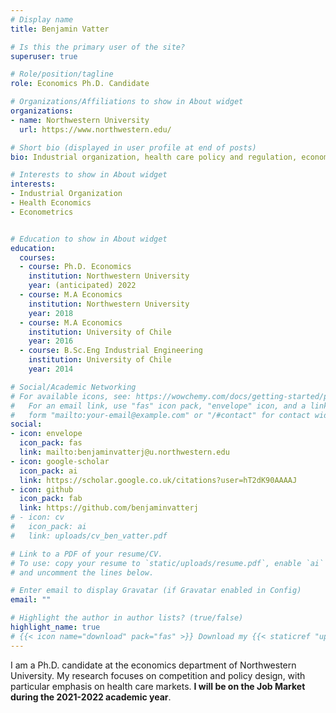 ```yaml
---
# Display name
title: Benjamin Vatter

# Is this the primary user of the site?
superuser: true

# Role/position/tagline
role: Economics Ph.D. Candidate

# Organizations/Affiliations to show in About widget
organizations:
- name: Northwestern University
  url: https://www.northwestern.edu/

# Short bio (displayed in user profile at end of posts)
bio: Industrial organization, health care policy and regulation, econometrics

# Interests to show in About widget
interests:
- Industrial Organization
- Health Economics
- Econometrics


# Education to show in About widget
education:
  courses:
  - course: Ph.D. Economics
    institution: Northwestern University
    year: (anticipated) 2022
  - course: M.A Economics
    institution: Northwestern University
    year: 2018
  - course: M.A Economics
    institution: University of Chile
    year: 2016
  - course: B.Sc.Eng Industrial Engineering
    institution: University of Chile
    year: 2014

# Social/Academic Networking
# For available icons, see: https://wowchemy.com/docs/getting-started/page-builder/#icons
#   For an email link, use "fas" icon pack, "envelope" icon, and a link in the
#   form "mailto:your-email@example.com" or "/#contact" for contact widget.
social:
- icon: envelope
  icon_pack: fas
  link: mailto:benjaminvatterj@u.northwestern.edu
- icon: google-scholar
  icon_pack: ai
  link: https://scholar.google.co.uk/citations?user=hT2dK90AAAAJ
- icon: github
  icon_pack: fab
  link: https://github.com/benjaminvatterj
# - icon: cv
#   icon_pack: ai
#   link: uploads/cv_ben_vatter.pdf

# Link to a PDF of your resume/CV.
# To use: copy your resume to `static/uploads/resume.pdf`, enable `ai` icons in `params.toml`, 
# and uncomment the lines below.

# Enter email to display Gravatar (if Gravatar enabled in Config)
email: ""

# Highlight the author in author lists? (true/false)
highlight_name: true
# {{< icon name="download" pack="fas" >}} Download my {{< staticref "uploads/cv_ben_vatter.pdf" "newtab" >}}resumé{{< /staticref >}}.
---
```


I am a Ph.D. candidate at the economics department of Northwestern University.
My research focuses on competition and policy design, with particular emphasis on health care markets.
**I will be on the Job Market during the 2021-2022 academic year**.

